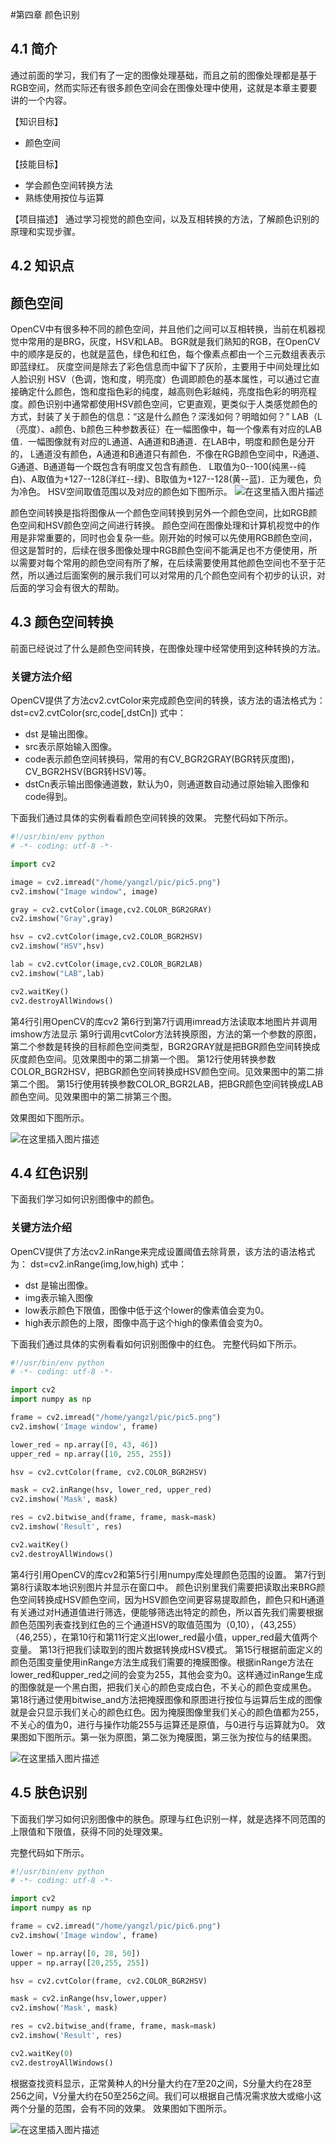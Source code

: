 #第四章 颜色识别
## 4.1 简介
通过前面的学习，我们有了一定的图像处理基础，而且之前的图像处理都是基于RGB空间，然而实际还有很多颜色空间会在图像处理中使用，这就是本章主要要讲的一个内容。

【知识目标】

 -  颜色空间
 
【技能目标】
 - 学会颜色空间转换方法
 - 熟练使用按位与运算

【项目描述】
通过学习视觉的颜色空间，以及互相转换的方法，了解颜色识别的原理和实现步骤。


## 4.2 知识点
## 颜色空间
OpenCV中有很多种不同的颜色空间，并且他们之间可以互相转换，当前在机器视觉中常用的是BRG，灰度，HSV和LAB。
     BGR就是我们熟知的RGB，在OpenCV中的顺序是反的，也就是蓝色，绿色和红色，每个像素点都由一个三元数组表表示即蓝绿红。
     灰度空间是除去了彩色信息而中留下了灰阶，主要用于中间处理比如人脸识别
     HSV（色调，饱和度，明亮度）色调即颜色的基本属性，可以通过它直接确定什么颜色，饱和度指色彩的纯度，越高则色彩越纯，亮度指色彩的明亮程度。颜色识别中通常都使用HSV颜色空间，它更直观，更类似于人类感觉颜色的方式，封装了关于颜色的信息：“这是什么颜色？深浅如何？明暗如何？”
     LAB（L（亮度）、a颜色、b颜色三种参数表征）在一幅图像中，每一个像素有对应的LAB值．一幅图像就有对应的L通道、A通道和B通道．在LAB中，明度和颜色是分开的， L通道没有颜色，A通道和B通道只有颜色．不像在RGB颜色空间中，R通道、G通道、B通道每一个既包含有明度又包含有颜色． L取值为0--100(纯黑--纯白)、A取值为+127--128(洋红--绿)、B取值为+127--128(黄--蓝)．正为暖色，负为冷色。
     HSV空间取值范围以及对应的颜色如下图所示。
     ![在这里插入图片描述](https://img-blog.csdnimg.cn/2020032616322110.png?x-oss-process=image/watermark,type_ZmFuZ3poZW5naGVpdGk,shadow_10,text_aHR0cHM6Ly9ibG9nLmNzZG4ubmV0L3lhbmcxOTk0,size_16,color_FFFFFF,t_70)

颜色空间转换是指将图像从一个颜色空间转换到另外一个颜色空间，比如RGB颜色空间和HSV颜色空间之间进行转换。 
颜色空间在图像处理和计算机视觉中的作用是非常重要的，同时也会复杂一些。刚开始的时候可以先使用RGB颜色空间，但这是暂时的，后续在很多图像处理中RGB颜色空间不能满足也不方便使用，所以需要对每个常用的颜色空间有所了解，在后续需要使用其他颜色空间也不至于茫然，所以通过后面案例的展示我们可以对常用的几个颜色空间有个初步的认识，对后面的学习会有很大的帮助。

## 4.3 颜色空间转换
前面已经说过了什么是颜色空间转换，在图像处理中经常使用到这种转换的方法。

### 关键方法介绍
OpenCV提供了方法cv2.cvtColor来完成颜色空间的转换，该方法的语法格式为：
dst=cv2.cvtColor(src,code[,dstCn])
式中：
 
 - dst 是输出图像。
 - src表示原始输入图像。
 - code表示颜色空间转换码，常用的有CV_BGR2GRAY(BGR转灰度图)，CV_BGR2HSV(BGR转HSV)等。
 - dstCn表示输出图像通道数，默认为0，则通道数自动通过原始输入图像和code得到。

下面我们通过具体的实例看看颜色空间转换的效果。
完整代码如下所示。

```python
#!/usr/bin/env python
# -*- coding: utf-8 -*-

import cv2

image = cv2.imread("/home/yangzl/pic/pic5.png")
cv2.imshow("Image window", image)

gray = cv2.cvtColor(image,cv2.COLOR_BGR2GRAY)
cv2.imshow("Gray",gray)

hsv = cv2.cvtColor(image,cv2.COLOR_BGR2HSV)
cv2.imshow("HSV",hsv)

lab = cv2.cvtColor(image,cv2.COLOR_BGR2LAB)
cv2.imshow("LAB",lab)

cv2.waitKey()
cv2.destroyAllWindows()
```
第4行引用OpenCV的库cv2
第6行到第7行调用imread方法读取本地图片并调用imshow方法显示
第9行调用cvtColor方法转换原图，方法的第一个参数的原图，第二个参数是转换的目标颜色空间类型，BGR2GRAY就是把BGR颜色空间转换成灰度颜色空间。见效果图中的第二排第一个图。
第12行使用转换参数COLOR_BGR2HSV，把BGR颜色空间转换成HSV颜色空间。见效果图中的第二排第二个图。
第15行使用转换参数COLOR_BGR2LAB，把BGR颜色空间转换成LAB颜色空间。见效果图中的第二排第三个图。

效果图如下图所示。

![在这里插入图片描述](https://img-blog.csdnimg.cn/2020032616574584.png?x-oss-process=image/watermark,type_ZmFuZ3poZW5naGVpdGk,shadow_10,text_aHR0cHM6Ly9ibG9nLmNzZG4ubmV0L3lhbmcxOTk0,size_16,color_FFFFFF,t_70)

## 4.4 红色识别
下面我们学习如何识别图像中的颜色。

### 关键方法介绍
OpenCV提供了方法cv2.inRange来完成设置阈值去除背景，该方法的语法格式为：
dst=cv2.inRange(img,low,high)
式中：
 
 - dst 是输出图像。
 - img表示输入图像
 - low表示颜色下限值，图像中低于这个lower的像素值会变为0。
 - high表示颜色的上限，图像中高于这个high的像素值会变为0。


下面我们通过具体的实例看看如何识别图像中的红色。
完整代码如下所示。

```python
#!/usr/bin/env python
# -*- coding: utf-8 -*-

import cv2
import numpy as np

frame = cv2.imread("/home/yangzl/pic/pic5.png")
cv2.imshow('Image window', frame)

lower_red = np.array([0, 43, 46])
upper_red = np.array([10, 255, 255])

hsv = cv2.cvtColor(frame, cv2.COLOR_BGR2HSV)

mask = cv2.inRange(hsv, lower_red, upper_red)
cv2.imshow('Mask', mask)

res = cv2.bitwise_and(frame, frame, mask=mask)
cv2.imshow('Result', res)

cv2.waitKey()
cv2.destroyAllWindows()
```
第4行引用OpenCV的库cv2和第5行引用numpy库处理颜色范围的设置。
第7行到第8行读取本地识别图片并显示在窗口中。
颜色识别里我们需要把读取出来BRG颜色空间转换成HSV颜色空间，因为HSV颜色空间更容易提取颜色，颜色只和H通道有关通过对H通道值进行筛选，便能够筛选出特定的颜色，所以首先我们需要根据颜色范围列表查找到红色的三个通道HSV的取值范围为（0,10），（43,255）（46,255），在第10行和第11行定义出lower_red最小值，upper_red最大值两个变量。
第13行把我们读取到的图片数据转换成HSV模式。
第15行根据前面定义的颜色范围变量使用inRange方法生成我们需要的掩膜图像。根据inRange方法在lower_red和upper_red之间的会变为255，其他会变为0。这样通过inRange生成的图像就是一个黑白图，把我们关心的颜色变成白色，不关心的颜色变成黑色。
第18行通过使用bitwise_and方法把掩膜图像和原图进行按位与运算后生成的图像就是会只显示我们关心的颜色红色。因为掩膜图像里我们关心的颜色值都为255，不关心的值为0，进行与操作功能255与运算还是原值，与0进行与运算就为0。
效果图如下图所示。第一张为原图，第二张为掩膜图，第三张为按位与的结果图。

![在这里插入图片描述](https://img-blog.csdnimg.cn/2020032617334956.png?x-oss-process=image/watermark,type_ZmFuZ3poZW5naGVpdGk,shadow_10,text_aHR0cHM6Ly9ibG9nLmNzZG4ubmV0L3lhbmcxOTk0,size_16,color_FFFFFF,t_70)

## 4.5 肤色识别
下面我们学习如何识别图像中的肤色。原理与红色识别一样，就是选择不同范围的上限值和下限值，获得不同的处理效果。

完整代码如下所示。

```python
#!/usr/bin/env python
# -*- coding: utf-8 -*-

import cv2
import numpy as np

frame = cv2.imread("/home/yangzl/pic/pic6.png")
cv2.imshow('Image window', frame)

lower = np.array([0, 28, 50])
upper = np.array([20,255, 255])

hsv = cv2.cvtColor(frame, cv2.COLOR_BGR2HSV)

mask = cv2.inRange(hsv,lower,upper)
cv2.imshow('Mask', mask)

res = cv2.bitwise_and(frame, frame, mask=mask)
cv2.imshow('Result', res)

cv2.waitKey(0)
cv2.destroyAllWindows()
```
根据查找资料显示，正常黄种人的H分量大约在7至20之间，S分量大约在28至256之间，V分量大约在50至256之间。我们可以根据自己情况需求放大或缩小这两个分量的范围，会有不同的效果。
效果图如下图所示。

![在这里插入图片描述](https://img-blog.csdnimg.cn/20200326174941885.png?x-oss-process=image/watermark,type_ZmFuZ3poZW5naGVpdGk,shadow_10,text_aHR0cHM6Ly9ibG9nLmNzZG4ubmV0L3lhbmcxOTk0,size_16,color_FFFFFF,t_70)

